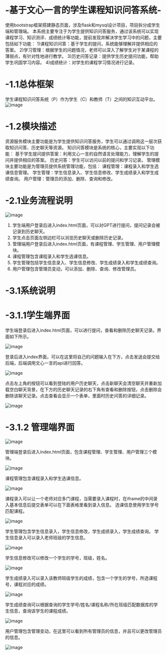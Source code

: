 # -基于文心一言的学生课程知识问答系统-
使用bootstrap框架搭建静态页面，涉及flask和mysql设计项目，项目拆分成学生端和管理端。
本系统主要专注于为学生提供知识问答服务，通过该系统可以实现课程学习、知识测评、成绩统计等功能，提前发现并解决学生学习中的问题，主要包括如下功能：
1)课程知识问答：基于学生的提问，系统能够理解并提供相应的答案。
2)学习管理：根据学生的问题情况，老师可以深入了解学生对于某课程的薄弱点，有针对性地进行教学。
3)历史问答记录：提供学生历史提问功能，帮助学生巩固学习内容。
4)成绩统计：对学生的课程学习情况进行记录。



# -1.1总体框架
学生课程知识问答系统（P）作为学生（C）和教师（T）之间的知识互动平台。
![image](https://github.com/user-attachments/assets/7784c3e4-aac5-410b-8e23-8a6c17f2ede4)

# -1.2模块描述
资源服务模块主要功能是为学生提供知识问答服务，学生可以通过调用这一层次获取知识问答、历史聊天等资源。
知识问答模块是系统的核心，主要实现以下功能：
基于学生提问提供答案：利用文心一言的自然语言处理能力，理解学生的提问并提供相应的答案。
历史问答：学生可以访问以前的提问和学习记录。
管理模块主要功能是为管理员提供系统管理功能，包括：
课程管理：课程录入和学生选课信息管理。
学生管理：学生信息录入、学生信息修改、学生成绩录入和学生成绩查询。
用户管理：管理员的添加、删除、查询和修改。



# -2.1业务流程说明

![image](https://github.com/user-attachments/assets/bf52b052-c28b-40f6-a755-6ec5cc11a17d)

1) 学生端用户登录后进入index.html页面，可以对GPT进行提问，提问记录会被记录到历史聊天。
2)  学生点击页面左侧边栏可以浏览历史聊天或删除历史记录。
3)  管理端用户登录后进入index.html页面，有课程管理、学生管理、用户管理模块。
4) 课程管理包含课程录入和学生选课信息。
5) 学生管理包括学生信息录入、学生信息修改、学生成绩录入和学生成绩查询。
6) 用户管理包含管理员变动，可以添加、删除、查询、修改管理员。

# -3.1系统说明
# -3.1.1学生端界面
学生端登录后进入index.html页面，可以进行提问，查看和删除历史聊天记录。界面如下所示。

![image](https://github.com/user-attachments/assets/74feb26f-100c-49ce-86b8-1930611daede)


登录后进入index界面，可以在这里将自己的问题输入在下方，点击发送会提交给后端，后端调用文心一言的api进行回答。

![image](https://github.com/user-attachments/assets/ae12f9ca-405f-4ee2-b8b9-b82ed359d5c0)


点击左上角的按钮可以看到登陆的用户历史聊天，点击新聊天会清空聊天并重新加载空白聊天背景，在下方的历史聊天记录的右下角有查看和删除按钮，点击删除会删除该聊天记录。点击查看会显示一个表单，里面时历史问答的详细记录。

![image](https://github.com/user-attachments/assets/202586fc-5dca-4b18-9837-5364054613af)





# -3.1.2 管理端界面

![image](https://github.com/user-attachments/assets/ebea06e2-855b-4dc1-a651-ac569b29bf2c)

管理端登录后进入index.html页面，包含课程管理、学生管理、用户管理三个模块。

![image](https://github.com/user-attachments/assets/d4713b93-c273-4377-9a00-f04547a436a3)

课程管理包含课程录入和学生选课信息。

![image](https://github.com/user-attachments/assets/03db7c13-af10-41e1-b992-fcc24d84e3ac)

课程录入可以让一个老师对应多门课程，当需要录入课程时，在iframe的中间录入基本信息后提交表单可以在下面表格里看到录入信息。
选课信息使用学生学号匹配课程。

![image](https://github.com/user-attachments/assets/8011aee9-7880-4796-b139-143dd296679c)

学生管理包含学生信息录入，学生信息修改，学生成绩录入，学生成绩查询。
学生信息录入可以录入老师班级的学生信息。

![image](https://github.com/user-attachments/assets/5c85fd1f-64fa-40dd-a341-49700654b91c)


学生信息修改可以修改一个学生的学号，班级，姓名。

![image](https://github.com/user-attachments/assets/217ab870-d01c-4ba4-85bb-1bf364fea932)


学生成绩录入可以录入该教师班级学生的成绩，包含一个学生的学号，所选课程号，课程对应的成绩。

![image](https://github.com/user-attachments/assets/0a6755c0-4207-4e7a-a8e2-ae30283d67e0)


学生成绩查询可以根据查询的学生学号/姓名/课程名称/所在班级匹配数据库的学生信息，查询该学生的课程成绩。

![image](https://github.com/user-attachments/assets/be5e9277-4c6c-451b-8bca-e8e7f1facb9d)


用户管理包含管理变动，在这里可以看到所有管理员的信息，并且可以更改管理员的信息。

![image](https://github.com/user-attachments/assets/1a2633a2-6215-46ce-9815-59e87f9c5e85)

